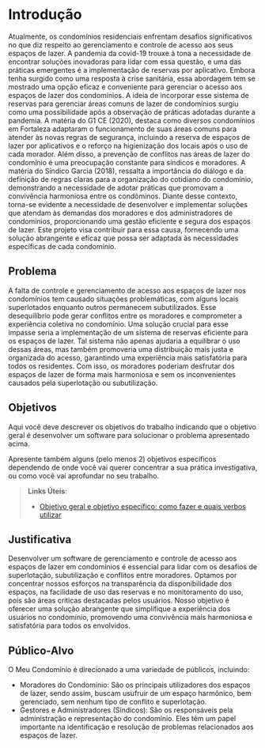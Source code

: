 # Introdução

Atualmente, os condomínios residenciais enfrentam desafios significativos no que diz respeito ao gerenciamento e controle de acesso aos seus espaços de lazer. A pandemia da covid-19 trouxe à tona a necessidade de encontrar soluções inovadoras para lidar com essa questão, e uma das práticas emergentes é a implementação de reservas por aplicativo. Embora tenha surgido como uma resposta à crise sanitária, essa abordagem tem se mostrado uma opção eficaz e conveniente para gerenciar o acesso aos espaços de lazer dos condomínios.
A ideia de incorporar esse sistema de reservas para gerenciar áreas comuns de lazer de condomínios surgiu como uma possibilidade após a observação de práticas adotadas durante a pandemia.  A matéria do G1 CE (2020), destaca como diversos condomínios em Fortaleza adaptaram o funcionamento de suas áreas comuns para atender às novas regras de segurança, incluindo a reserva de espaços de lazer por aplicativos e o reforço na higienização dos locais após o uso de cada morador.
Além disso, a prevenção de conflitos nas áreas de lazer do condomínio é uma preocupação constante para síndicos e moradores. A matéria do Síndico Garcia (2018), ressalta a importância do diálogo e da definição de regras claras para a organização do cotidiano do condomínio, demonstrando a necessidade de adotar práticas que promovam a convivência harmoniosa entre os condôminos.
Diante desse contexto, torna-se evidente a necessidade de desenvolver e implementar soluções que atendam às demandas dos moradores e dos administradores de condomínios, proporcionando uma gestão eficiente e segura dos espaços de lazer. Este projeto visa contribuir para essa causa, fornecendo uma solução abrangente e eficaz que possa ser adaptada às necessidades específicas de cada condomínio.


## Problema

A falta de controle e gerenciamento de acesso aos espaços de lazer nos condomínios tem causado situações problemáticas, com alguns locais superlotados enquanto outros permanecem subutilizados. Esse desequilíbrio pode gerar conflitos entre os moradores e comprometer a experiência coletiva no condomínio.
Uma solução crucial para esse impasse seria a implementação de um sistema de reservas eficiente para os espaços de lazer. Tal sistema não apenas ajudaria a equilibrar o uso dessas áreas, mas também promoveria uma distribuição mais justa e organizada do acesso, garantindo uma experiência mais satisfatória para todos os residentes. Com isso, os moradores poderiam desfrutar dos espaços de lazer de forma mais harmoniosa e sem os inconvenientes causados pela superlotação ou subutilização.


## Objetivos

Aqui você deve descrever os objetivos do trabalho indicando que o objetivo geral é desenvolver um software para solucionar o problema apresentado acima. 

Apresente também alguns (pelo menos 2) objetivos específicos dependendo de onde você vai querer concentrar a sua prática investigativa, ou como você vai aprofundar no seu trabalho.
 
> **Links Úteis**:
> - [Objetivo geral e objetivo específico: como fazer e quais verbos utilizar](https://blog.mettzer.com/diferenca-entre-objetivo-geral-e-objetivo-especifico/)

## Justificativa

Desenvolver um software de gerenciamento e controle de acesso aos espaços de lazer em condomínios é essencial para lidar com os desafios de superlotação, subutilização e conflitos entre moradores. Optamos por concentrar nossos esforços na transparência da disponibilidade dos espaços, na facilidade de uso das reservas e no monitoramento do uso, pois são áreas críticas destacadas pelos usuários. Nosso objetivo é oferecer uma solução abrangente que simplifique a experiência dos usuários no condomínio, promovendo uma convivência mais harmoniosa e satisfatória para todos os envolvidos.

## Público-Alvo

O Meu Condomínio é direcionado a uma variedade de públicos, incluindo:
- Moradores do Condomínio: São os principais utilizadores dos espaços de lazer, sendo assim, buscam usufruir de um espaço harmônico, bem gerenciado, sem nenhum tipo de conflito e superlotação.
- Gestores e Administradores (Síndicos): São os responsáveis pela administração e representação do condomínio. Eles têm um papel importante na identificação e resolução de problemas relacionados aos espaços de lazer.

